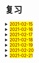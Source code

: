# 复习

<details>
  <summary><mark><font color=darkred>2021-02-15</font></mark></summary>
<br/>cold cold 冷的；伤风；感冒
<br/>both both 双方；两者
<br/>woman woman 女人；妇女；
<br/>always always 通常；总是；
<br/>bread bread 面包；生计；
<br/>agree agree 同意；赞同；
<br/>clever clever 聪明的 伶俐的
<br/>run run run 奔跑；跑；赛跑；管理；经营；
<br/>who who 谁；
<br/>cover cover 翻唱；覆盖；封面；盖子；
<br/>cream cream 奶油；乳脂；奶油色；淡黄色；米色；
<br/>playground playground 操场；
<br/>please please 拜托；请；使满意；取悦；
<br/>bread bread 面包；生计；
<br/>happy happy 快乐的；幸福的；高兴的；
<br/>clever clever 聪明的；伶俐的；
<br/>air air 空气；大气；
<br/>brave brave 勇敢的；
<br/>camp camp 野营；宿营；夏令营；
<br/>cream cream 奶油；乳脂；淡黄色；米黄色；奶油色；
<br/>late late 迟的；晚的；迟地；晚地；
<br/>song song 歌曲；乐曲；
<br/>cost cost 费用；花费；成本；代价；
<br/>he he 他；
<br/>anyway anyway 总之；不管怎样；无论如何
<br/>what what 什么；
<br/>brave brave 勇敢的；
<br/>camp camp 宿营；野营；夏令营；
<br/>head head 头部；头顶；头；领导；主管；
<br/>late late 迟的；晚的；迟地；晚地；
<br/>among among 在中间（三个以上之间）
<br/>cost cost 花费；成本；代价；费用；
<br/>pupil pupil 学生；未成年；瞳孔；
<br/>anyway anyway 总之；不管怎样；无论如何；
<br/>brain brain 大脑；头脑；智力；
<br/>bread bread 面包；生计；
<br/>kind kind 种类；友善的；仁慈的；性质；
<br/>clever clever 聪明的；伶俐的；
<br/>teacher teacher 教师；
<br/>among among 在中间；
<br/>cream cream 奶油；乳脂；淡黄色；奶油色；米色；
<br/>pupil pupil 学生；未成年；瞳孔；
<br/>chopsticks chopsticks 筷子；
<br/>brain brain 大脑；头脑；智力；
<br/>lunch lunch 午餐；午饭；
<br/>kind kind 种类；友善的；仁慈的；性质；
<br/>feel feel 感觉；觉得；
<br/>brave brave 勇敢的；
<br/>camp camp 宿营；野营；夏令营；
<br/>use use use 使用；
<br/>late late 
<br/>cost cost 
<br/>anyway anyway
<br/>bridge bridge  桥；桥牌；
<br/>kind kind 种类；性质；仁慈的；友善的；
<br/>umbrella umbrella 伞；雨伞；保护伞；太阳伞；
<br/>hour hour 小时；
<br/>among among 在中间；
<br/>dear dear 亲爱的；昂贵的；
<br/>pupil pupil 学生；未成年；瞳孔；
<br/>about about 关于；大约；在各处；四处；
<br/>brain brain 大脑；脑袋；智力；
<br/>brideg bridge 桥；桥牌；
<br/>kind kind 种类；性质；仁慈的；友善的；
<br/>umbrella umbrella 伞；雨伞；保护伞；太阳伞；
<br/>cook cook 炊事员；厨师；烹调；做饭；
<br/>cake cake 蛋糕；饼；糕；
<br/>dear dear 亲爱的；昂贵的；
<br/>now now 现在；马上；
<br/>mother mother 母亲；
<br/>table table 表格；桌子；
<br/>old old 老的；
<br/>hungry hungry 饥饿的；渴望的；
<br/>bridge bridge 桥；桥牌；
<br/>cook cook 炊事员；厨师；烹调；做饭；
<br/>kind kind 
<br/>umbrella umbrella 
<br/>dear dear 亲爱的；昂贵的；
<br/>hungry hungry 饥饿的；渴望的；
<br/>cook cook 
<br/>hungry hungry 

</details>

<details>
  <summary><mark><font color=darkred>2021-02-16</font></mark></summary>
  <br/>awful awful 可怕的；骇人的；难过的；极坏的；糟糕的；极讨厌的；非常的；极大的；
  <br/>china china 中国；瓷器；瓷料；
  <br/>centre centre 中央；中心；
  <br/>green green 绿色；绿色的；青春；
  <br/>also also 也；还；
  <br/>choice choice 选择；
  <br/>elephant elephant 大象；
  <br/>zoo zoo 动物园；
  <br/>century century 百年；世纪；
  <br/>awful awful 可怕的；骇人的；难过的；非常的；
  <br/>many many 许多的；许多人或物
  <br/>dark 黑暗；深色的；
  <br/>attend attend 参加；出席；
  <br/>also also 也；还；
  <br/>correct correct 正确的；改正；纠正；
  <br/>fruit fruit 水果；
  <br/>word word 单词；话；
  <br/>century century 百年；世纪；
  <br/>bedroom bedroom 卧室；寝室；
  <br/>central central 中心的；中央的
  <br/>star star 星星；恒星；明星；星形；
  <br/>banana banana 香蕉；
  <br/>kind kind 种类；性质；友善的；仁慈的；
  <br/>correct correct 正确的；改正；纠正；
  <br/>ancient ancient 古代的；远古的；
  <br/>any any 任何；一些；
  <br/>hear hear 听见；听到；听说；
  <br/>awful awful 
  <br/>community community 社区；共同体；共同性；共同；一致；
  <br/>clothes clothes 衣服；
  <br/>difficult difficult 困难的；难的；
  <br/>kind kind 种类；性质；友善的；仁慈的；
  <br/>also also 也；还；
  <br/>ancient ancient 远古的；古代的；
  <br/>conversation conversation  谈话；交谈；
  <br/>crazy crazy 疯狂；着迷的；狂热的；发疯的；
  <br/>century century 百年；世纪；
  <br/>community community 社区；共同体；共同性；一致；
  <br/>anyone anyone 任何人；
  <br/>blind blind 瞎的；失明的；
  <br/>kind kind 种类；性质；仁慈的；友善的；
  <br/>girl girl 女孩；
  <br/>you you 你；
  <br/>conversation conversation 谈话；交谈；
  <br/>correct correct  正确的；改正；纠正；
  <br/>your your 你们的；
  <br/>friend friend 朋友；助手；赞助者；
  <br/>certain certain 确定的；肯定的；某些的；某个的；
  <br/>blind blind 瞎的；失明的；
  <br/>alone alone 独自的；单独的；独自地；单独地；
  <br/>flower flower 花；
  <br/>biscuit biscuit 饼干；松饼；淡黄褐色；
  <br/>ancient ancient 古代的；远古的；
  <br/>capital capital 首都；省会；大写字母；资本家
  <br/>climb climb  攀登；攀爬；
  <br/>community community 社区；共同体；共同性；一致；相同；
  <br/>certain certain 确定的；肯定的；某些的；某个的；
  <br/>blind blind 瞎的；失明的；；
  <br/>alone 独自的；单独的；独自地；单独地；
  <br/>windy windy 有风的；多风的；
  <br/>biscuit biscuit 饼干；松饼；淡黄褐色；
  <br/>ancient ancient 远古的；古代的；
  <br/>capital capital 首都；省会；资本家；大写字母；
  <br/>kind kind 种类；性质；仁慈的；友善的；
  <br/>again again 再来；又；再；
  <br/>certain certain 确定的；肯定的；某些的；某个的；
  <br/>blind blind 瞎的；失明的；
  <br/>alone alone 单独的；独自的；单独地；独自地；
  <br/>love love 喜爱；热爱；爱；
  <br/>biscuit biscuit 饼干；松饼；淡黄褐色；
  <br/>conversation conversation 谈话；交谈；
  <br/>sweater sweater 厚运动衫；毛衣；
  <br/>best best 最好的；最好地；最；极；最佳；
  <br/>ancient ancient 远古的；古代的；
  <br/>capital capital 首都；省会；资本家；大写字母；
  <br/>certain certain 确定的；肯定的；某些的；某个的
  <br/>blind blind 瞎的；失明的；
  <br/>alone alone 单独的；独自的；单独地；独自地；
  <br/>biscuit biscuit 饼干；松饼；淡黄褐色；
  <br/>conversation conversation 谈话；交谈；
  <br/>sweater sweater 厚运动衫；毛衣；
  </details>
  <details> 
  <summary><mark><font color=darkred>2021-02-17</font></mark></summary>
  <br/>under under 在...下面；向...下面；
  <br/>give give 给予；给；
  <br/>bus bus 公共汽车；
  <br/>duck duck 鸭子；零分；鸭肉
  <br/>artist artist 艺术家；
  <br/>fine fine 极好的；健康的；细的；纤细的；
  <br/>hello hello 哈喽；喂；你好；
  <br/>dinner dinner 晚餐；正餐；宴会；
  <br/>beat beat 打；击；敲；赢；战胜；
  <br/>soup soup 汤；汁；马力；
  <br/>pencil pencil 铅笔；
  <br/>tomato tomato 西红柿；番茄
  <br/>kitchen kitchen 厨房；炊事人员;炊具
  <br/>child child 孩子；儿童；
  <br/>lake lake 湖；江；
  <br/>bean bean 豆；豆荚；豆科植物；菜豆；豆形种子；
  <br/>Mr Mr 男士；先生；
  <br/>blackboard blackboard 黑板；
  <br/>hair hair 头发；些微；毛发；
  <br/>pencil pencil 铅笔；
  <br/>morning morning 早上；早晨；上午；
  <br/>kitchen kitchen 厨房；炊事人员；炊具；
  <br/>advice advice 建议；忠告；劝告；
  <br/>lake lake 江；湖；
  <br/>bean bean 豆；豆科植物；豆荚；豆形种子；
  <br/>dad dad 父亲；爸爸；爹爹；
  <br/>half half 一半；半；半个；
  <br/>hair hair 头发；毛发；些微；
  <br/>let let 假设；让；允许；出租；
  <br/>classroom classroom 教室；
  <br/>but but 但是；除...外；
  <br/>advice advice advise 建议；忠告；劝告；
  <br/>cloudy cloudy 多云的；阴天的；
  <br/>bean bean bean 豆科；豆；豆荚；豆科植物；豆形种子；
  <br/>hand hand 手；传递；交递；
  <br/>beef beef 牛肉；养；加强；
  <br/>or or 或者；
  <br/>cancer cancer 癌症；恶性肿瘤；
  <br/>pencil pencil 铅笔；
  <br/>house house 房子；住宅；
  <br/>kitchen kitchen 厨师；炊事人员；炊具；
  <br/>lake lake 湖；
  <br/>eye eye 眼睛；
  <br/>bathroom bathroom 浴室；盥洗室；
  <br/>hair hair 头发；毛发；些微；
  <br/>kite kite 风筝；骗钱；涂改；
  <br/>sorry sorry 对不起；抱歉的；
  <br/>place place 住址；地方；安排；放置；
  <br/>advice advice 建议；忠告；劝告；
  <br/>create create 创造；创建；创作；
  <br/>bean bean 豆；豆科植物；豆荚；豆形种子；
  <br/>great great 极好地；很好地；很棒地；巨大的；重大的；极大的；伟大的；好极了；重要的；大师；
  <br/>spring spring 春天；春季；泉水；泉；跳跃；跳起；弹起；
  <br/>short short 短的；个子矮的；
  <br/>kite kite 风筝；骗钱；涂改；
  <br/>picture picture 照片；头像；图画；
  <br/>pen pen 钢笔；
  <br/>season season 季节；赛季；季；
  <br/>yesterday yesterday 昨天；在昨天；
  <br/>kite kite 
   </details>
<details> 
  <summary><mark><font color=darkred>2021-02-18</font></mark></summary>
  <br/>almost almost 几乎；差不多
  <br/>careless careless 粗心的；
  <br/>farmer farmer 农场主；农民；
  <br/>clear clear 清楚的；明确的；清除
  <br/>evening evening 晚上；傍晚；
  <br/>photo photo 照片；
  <br/>bottle bottle 瓶子；一瓶的容量；
  <br/>card card 卡片；明信片；纸牌；贺卡；
  <br/>weather weather 天气；
  <br/>close close 关闭；结束；终止；接近；倒闭；
  <br/>careless careless 粗心的；
  <br/>cross cross 穿过；交叉；十字形；
  <br/>supermarket supermarket 超级市场；超市；
  <br/>football football 足球；足球运动；
  <br/>Australian Australian 澳大利亚的；澳大利亚人的；
  <br/>bottle bottle 瓶子；一瓶的容量；
  <br/>nurse nurse 护士；保姆；照料；护理；
  <br/>April April 四月；
  <br/>it it 它；
  <br/>carry carry 搬；运；带；携带；
  <br/>drink drink 喝；喝酒；饮料；饮；酒；
  <br/>army army 军队；陆军；
  <br/>corner corner 角落；拐角处；
  <br/>and and and 和；
  <br/>cheap cheap 便宜的；
  <br/>snow snow 雪；下雪；
  <br/>river river 河；江；
  <br/>careless careless 粗心的；
  <br/>carrot carrot 胡萝卜；红萝卜；
  <br/>board board 黑板；甲板；木板；董事会；
  <br/>aloud aloud 大声地；
  <br/>corner corner 角落；拐角处；
  <br/>subject subject 课程；科目；学科；主体；主语；
  <br/>cheap cheap 便宜的；
  <br/>bottle bottle 瓶子；一瓶的容量；
  <br/>there there 在那里；那里；到那里；往那里；你瞧；好啦；
  <br/>careful careful 小心的；仔细的；
  <br/>carrot carrot 胡萝卜；红萝卜；
  <br/>big big 大的；
  <br/>milk milk 牛奶；挤奶；
  <br/>kind kind 种类；性质；仁慈的；友善的；
  <br/>fly fly 飞；放飞；飞逝；苍蝇；
  <br/>avoid avoid 避免；避开；
  <br/>them them 他们；它们；她们
  <br/>bike bike 自行车；脚踏车；
  <br/>afraid afraid 害怕；担心；恐怕；
  <br/>calendar calendar 日历；历法；重大事件日程表；
  <br/>by by 乘；通过；靠；用；
  <br/>corner corner 拐角处；角落
  <br/>coat coat 外套；涂层；表皮；皮毛；
  <br/>cheap cheap 便宜的；
  <br/>complete complete 完整的；完全的；全部的；完成；
  <br/>body body 主体；尸体；身体；正文；
  <br/>away away （离）开；向远处；
  <br/>afraid afraid 害怕；恐怕；担心；
  <br/>calendar calendar 日历；历程；重大事件日程表；
  <br/>carrot carrot 胡萝卜；红萝卜；
  <br/>coat coat 外套；涂层；表皮；
  <br/>away away 离开；向远处；
  <br/>afraid afraid 害怕；恐怕；担心；
  <br/>calendar calendar 日历；历程；重大事件日程表；
  <br/>coat coat 
</details>
<details> 
  <summary><mark><font color=darkred>2021-02-19</font></mark></summary>
  <br/>cotton cotton 棉花；棉；棉布；
  <br/>cinema cinema 电影院；电影院；
  <br/>continue continue 持续；继续
  <br/>ear ear 耳朵；
  <br/>grass grass 早；草地；草坪；
  <br/>cent cent 美分；
  <br/>break break  间隙；休息；打破；损坏；撕开；
  <br/>daughter daughter 女儿；
  <br/>blood blood 血；血统；血液；抽血；
  <br/>cotton cotton 棉；棉布；棉花；
  <br/>taxi taxi 出租汽车；
  <br/>continue continue 继续；持续；
  <br/>Asian Asian 亚洲人；亚洲人的；亚洲的；
  <br/>grass grass 草；草地；草坪；
  <br/>cent cent 美分；
  <br/>coolect collect  收集；募捐；
  <br/>daughter daughter 女儿；
  <br/>blood blood 血；血液；血统；
  <br/>cotton cotton 棉；棉花；棉布；
  <br/>cousin cousin 堂表 兄弟姐妹；
  <br/>art art 艺术；美术；
  <br/>talk talk 谈论；谈话；讲话；演讲；讲座；
  <br/>film film 电影；胶卷；拍摄；
  <br/>deaf deaf 聋的；
  <br/>collect collect 收集；募捐；
  <br/>walk walk 散步；行走；不行；
  <br/>summer summer 夏天；夏季；
  <br/>nose nose 鼻子；
  <br/>cousin cousin 堂表兄弟姐妹；
  <br/>breath breath 呼吸；
  <br/>continue continue 继续；持续；
  <br/>butter butter 黄油；奶油；
  <br/>deaf deaf 聋的；
  <br/>grass grass 草；草地；草坪；
  <br/>cent cent 美分；
  <br/>daughter daughter 女儿；
  <br/>blood blood 血；血液；血统；
  <br/>cotton cotton 棉布；棉花；棉；
  <br/>skirt skirt 裙子；衬裙；
  <br/>easy easy 容易的；简单的；
  <br/>butter butter 黄油；奶油；
  <br/>have have 拥有；得到；有；吃；喝；进行；从事；
  <br/>collect collect 收集；；募捐；
  <br/>travel travel 旅行；出行；长途行走；游历；旅游；
  <br/>stand stand 战力；位于；容忍；忍让；
  <br/>brown brown 褐色的；棕色的；褐色；棕色；
  <br/>cousin cousin 堂表兄弟姐妹；
  <br/>competitoin competition 竞争；竞赛；
  <br/>food food 食物；食品；
  <br/>deaf deaf 聋的；
  <br/>danger danger 危险；
  <br/>sister sister 姐、妹
  <br/>Canadian Canadian 加拿大的；加拿大人的；加拿大人；
  <br/>burn burn 烧伤；燃烧；淡然；烧毁；烧；
  <br/>brown brown 褐色的；棕色的；褐色；棕色；
  <br/>are are 是；
  <br/>competition competition 竞争；竞赛；
  <br/>wrong wrong 错误的；有毛病的；不正常的；
  <br/>baseball baseball 棒球；棒球运动；
  <br/>butter butter 黄油；奶油；
  <br/>brush brush 刷子；轻拂；刷；擦；
  <br/>become become 变得；成为；
  <br/>burn burn 燃烧；烧毁；点燃；烧伤；
  <br/>address address 地址；所在地；
  <br/>face face 脸；面临；面对；
  <br/>to to 到；往；朝；位于...方向；对；对于；
  <br/>America America 美国；
  <br/>coal coal 煤；
  <br/>bear bear 熊；承受；忍受；
  <br/>brush brush 刷；擦；刷子；轻拂；
  <br/>brown brown 
  <br/>competition competition 
  <br/>burn burn
  <br/>brush brush 
</details>
<details> 
  <summary><mark><font color=darkred>2021-02-20</font></mark></summary>
  <br/>can can 可能；可以；能够；
  <br/>Britain Britain 英国；大不列颠；
  <br/>breakfast breakfast 早餐；
  <br/>when when 什么时间；什么时候；
  <br/>schoolbag schoolbag 书包；
  <br/>along along 向前；一道；沿着；
  <br/>cute cute 聪明的；伶俐的；漂亮的；
  <br/>bright bright 车头灯光；明亮的；聪明的；伶俐的；
  <br/>boat boat 小船；小舟；
  <br/>because because 因为；
  <br/>Britain Britain 英国；大不列颠；
  <br/>idea idea 主意；想法；
  <br/>boring boring 令人厌倦的；乏味的；无聊的；
  <br/>concert concert 音乐会；一致；和谐；
  <br/>along along 沿着；向前；一道；
  <br/>blouse blouse 宽松的上衣；女衬衫；短上衣；
  <br/>bright bright 车头灯光；明亮的；聪明的；伶俐的；
  <br/>try try 尝试；试用；试做；努力；试图；
  <br/>build build 建筑；建造；开发；建构；体型；体格；身材；
  <br/>coach coach 长途汽车；教练；
  <br/>catch catch 捉住；接住；赶上；染上；
  <br/>boring boring 令人厌倦的；乏味的；无聊的；
  <br/>concert concert 音乐会；一致；和谐；
  <br/>jump jump 跳；蹦；
  <br/>blouse blouse 宽松的上衣；女衬衫；短上衣；
  <br/>umbrella umbrella 伞；雨伞；保护伞；太阳伞；
  <br/>attention attention 注意；注意力；
  <br/>chalk chalk 白垩；粉笔；
  <br/>coach coach 长途汽车；教练；
  <br/>Africa Africa 非洲；
  <br/>sit sit 坐；
  <br/>Britain Britain 英国；大不列颠；
  <br/>basket basket 篮子；筐；一筐；一篮；
  <br/>along along 向前；一道；沿着；
  <br/>bright bright 车头灯光；明亮的；聪明的；伶俐的；
  <br/>attention attention 注意；注意力；
  <br/>a a 一个；一；
  <br/>brain brain 头脑；大脑；智力；
  <br/>although although 虽然；
  <br/>boring boring 令人厌倦的；乏味的；无聊的；
  <br/>concert concert 音乐会；一致；和谐；
  <br/>appear appear 出现；显得；看来；似乎；
  <br/>blouse blouse 宽松的上衣；女衬衫；短上衣；
  <br/>vegetable vegetable 蔬菜；植物；
  <br/>bell bell 钟；铃；钟声；铃声；钟形物；
  <br/>coach coach 长途汽车；教练；
  <br/>moon moon  月亮；月球；卫星；
  <br/>fast fast 快的；快地；
  <br/>awake awake 觉醒；醒着的；
  <br/>white white 白色；白色的；
  <br/>camp camp 野营；宿营；夏令营；
  <br/>then then 然后；那么；当时；那时；
  <br/>attention attention 注意；注意力；
  <br/>African African 非洲的；非洲人的；非洲人；
  <br/>Canada Canada 加拿大；
  <br/>moon moon 月亮；
  <br/>animal animal 动物；
  <br/>course course 课程；科目；进程；线程；
  <br/>daily daily 日常的；每天的；日报；天天；
  <br/>camp camp 夏令营；宿营；野营；
  <br/>little little 小的；少的；年幼的；
  <br/>chair chair 椅子；讲座；
  <br/>right right 向右；正确的；对的；正当；公正；右边的；适当的；
  <br/>moon moon 
  <br/>camp camp 
</details>
<details> 
  <summary><mark><font color=darkred>2021-02-21</font></mark></summary>
  <br/>celebrate celebrate 庆祝；庆贺；举行；
  <br/>left left 向左；左边的；
  <br/>beach beach 海滩
  <br/>blind blind 瞎的；失明的；
  <br/>city city 城市；
  <br/>ill ill 有病的；不健康的；邪恶的；生病的；
  <br/>book book 书籍；预定；账簿；名册；
  <br/>British British 英国的；英国人的；英国人；
  <br/>today today 今天；今日；现在；当前；
  <br/>celebrate celebrate 庆祝；庆贺；举行；
  <br/>around around 在...周围；在...各处；大约；在周围；在附近；迂回地；
  <br/>autumn autumn 秋天；秋季；成熟期；
  <br/>blind blind 瞎的；失明的；
  <br/>shoe shoe 鞋；
  <br/>courage courage 勇气；胆量；
  <br/>read read 阅读；读；朗读；
  <br/>pig pig 猪；
  <br/>where where 在哪里；
  <br/>as as 作为；当做；
  <br/>around around 大约；在附近；在...周围；
  <br/>autumn autumn 秋天；秋季；成熟期；
  <br/>play play 玩；扮演；演奏；游戏；比赛；作用；
  <br/>too too 也；还；又；过分；
  <br/>courage courage 勇气；胆量；
  <br/>think think 认为；想；
  <br/>mouth mouth 嘴；口；
  <br/>put put 放；摆；
  <br/>as as 当做；认为；
  <br/>bring bring 带来；拿来；
  <br/>English English 英语；
  <br/>celebrate celebrate 庆祝；庆贺；举行；
  <br/>blind blind 瞎的；失明的；
  <br/>courage courage 勇气；胆量；
  <br/>add add 添加；加法；加；增加；
  <br/>mouth mouth 嘴；口；
  <br/>put put 放；摆；
  <br/>far far 较远的；远处的；很；极；大；
  <br/>bring bring 带来；拿来；
  <br/>potato potato 土豆；马铃薯
  <br/>crayon crayon 蜡笔；
  <br/>around around 大约；在附近；在...周围；
  <br/>autumn autumn 秋天；秋季；成熟期；
  <br/>leg leg 腿；支架；
  <br/>bill bill 账单；法案；议案；钞票；纸币；
  <br/>foot foot 足；脚；英尺；
  <br/>far far 较远处；很；极；大；远处的；
  <br/>as as 当做；认为；
  <br/>potato potato 土豆；马铃薯；
  <br/>crayon crayon 蜡笔；
  <br/>grandfather grandfather 外祖父；祖父；
  <br/>club club 俱乐部；夜总会；社团；
  <br/>control control 控制；抑制；管理；
  <br/>bill bill 账单；纸币；钞票；法案；议案；
  <br/>foot foot 足；脚；英尺（feet）
  <br/>courage courage 勇气；胆量；
  <br/>minute minute 分钟；分；
  <br/>mouth mouth 嘴；口；
  <br/>put put 放；摆；
  <br/>bring bring 带来；拿来；
  <br/>for for 因为； （表示对象）给；（表示目的）为；（表示目标）去向；往；向；
  <br/>control control 抑制；控制；管理；
  <br/>culture culture 文化；培养；文明；
  <br/>horse horse 马；
  <br/>far far 较远处；远处的；很；极；大；
  <br/>at at 在；
  <br/>potato potato 土豆；马铃薯；
  <br/>crayon crayon 蜡笔；
  <br/>up up 上；向上；在上方；起来；上面的；上升；
  <br/>no no 不；不是；
  <br/>bill bill 账单；法案；议案；钞票；纸币；
  <br/>culture culture 文化；文明；培养；
  <br/>foot foot 足；脚；英尺；
  <br/>computer computer 计算机；
  <br/>at at 在；
  <br/>heavy heavy 沉重的；重的；沉的；过度的；
  <br/>month month 月；月份；
  <br/>tell tell 告诉；讲述；吩咐；
  <br/>control control 控制；抑制；管理；
  <br/>culture culture 文化；文明；培养；
  <br/>at at 在；
</details>